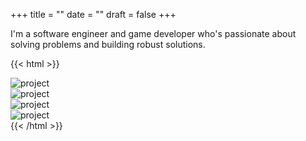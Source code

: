 +++
title = ""
date = ""
draft = false
+++

I'm a software engineer and game developer who's passionate about solving problems and building robust solutions.

[id]: https://octodex.github.com/images/dojocat.jpg  "The Dojocat"

{{< html >}}
<!-- <div class="container">
  <div class="row row-cols-2">
    <div class="col-xs-12 col-sm-6 test">1</div>
    <div class="col-xs-12 col-sm-6 test">2</div>
    <div class="col-xs-12 col-sm-6 test">3</div>
    <div class="col-xs-12 col-sm-6 test">4</div>
  </div>
</div> -->

<div class="container">
    <div> <img src="project.png" alt="project"> </div>
    <div> <img src="project.png" alt="project"> </div>
    <div> <img src="project.png" alt="project"> </div>
    <div> <img src="project.png" alt="project"> </div>
</div>
{{< /html >}}

